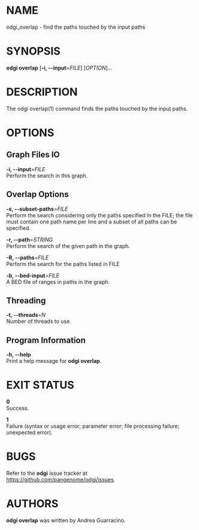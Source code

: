 # NAME

odgi\_overlap - find the paths touched by the input paths

# SYNOPSIS

**odgi overlap** \[**-i, --input**=*FILE*\] \[*OPTION*\]…

# DESCRIPTION

The odgi overlap(1) command finds the paths touched by the input paths.

# OPTIONS

## Graph Files IO

**-i, --input**=*FILE*  
Perform the search in this graph.

## Overlap Options

**-s, --subset-paths**=*FILE*  
Perform the search considering only the paths specified in the FILE; the file must contain one path name per line and a subset of all paths can be specified.

**-r, --path**=*STRING*  
Perform the search of the given path in the graph.

**-R, --paths**=*FILE*  
Perform the search for the paths listed in FILE

**-b, --bed-input**=*FILE*  
A BED file of ranges in paths in the graph.

## Threading

**-t, --threads**=*N*  
Number of threads to use.

## Program Information

**-h, --help**  
Print a help message for **odgi overlap**.

# EXIT STATUS

**0**  
Success.

**1**  
Failure (syntax or usage error; parameter error; file processing failure; unexpected error).

# BUGS

Refer to the **odgi** issue tracker at <https://github.com/pangenome/odgi/issues>.

# AUTHORS

**odgi overlap** was written by Andrea Guarracino.
